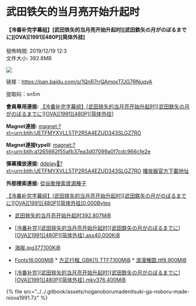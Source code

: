 # 武田铁矢的当月亮开始升起时

#### 【冷番补完字幕组】\[武田铁矢的当月亮开始升起时\]\[武田鉄矢の月がのぼるまでに\]\[OVA\]\[1991\]\[480P\]\[简体外挂\]

  
發佈時間: 2019/12/19 12:3  
​文件大小: 392.8MB

![](https://s2.ax1x.com/2019/12/19/QbxtXj.jpg)

链接：https://pan.baidu.com/s/1QnR7rrQAmpxT7JG7RNuqyA 

提取码：sn5m 

  
**會員專用連接:** [【冷番补完字幕组】\[武田铁矢的当月亮开始升起时\]\[武田鉄矢の月がのぼるまでに\]\[OVA\]\[1991\]\[480P\]\[简体外挂\]](https://dl.dmhy.org/2019/12/19/a1265662f55afb37ea3d07099a0f7cdc966cfe2e.torrent)

**Magnet連接:** [magnet:?xt=urn:btih:UETFMYXVLL5TP2R5A4EZUD343SLGZ7RO](magnet:?xt=urn:btih:UETFMYXVLL5TP2R5A4EZUD343SLGZ7RO&dn=&tr=http%3A%2F%2F104.238.198.186%3A8000%2Fannounce&tr=udp%3A%2F%2F104.238.198.186%3A8000%2Fannounce&tr=http%3A%2F%2Ftracker.openbittorrent.com%3A80%2Fannounce&tr=udp%3A%2F%2Ftracker3.itzmx.com%3A6961%2Fannounce&tr=http%3A%2F%2Ftracker4.itzmx.com%3A2710%2Fannounce&tr=http%3A%2F%2Ftracker.publicbt.com%3A80%2Fannounce&tr=http%3A%2F%2Ftracker.prq.to%2Fannounce&tr=http%3A%2F%2Fopen.acgtracker.com%3A1096%2Fannounce&tr=https%3A%2F%2Ft-115.rhcloud.com%2Fonly_for_ylbud&tr=http%3A%2F%2Ftracker1.itzmx.com%3A8080%2Fannounce&tr=http%3A%2F%2Ftracker2.itzmx.com%3A6961%2Fannounce&tr=udp%3A%2F%2Ftracker1.itzmx.com%3A8080%2Fannounce&tr=udp%3A%2F%2Ftracker2.itzmx.com%3A6961%2Fannounce&tr=udp%3A%2F%2Ftracker3.itzmx.com%3A6961%2Fannounce&tr=udp%3A%2F%2Ftracker4.itzmx.com%3A2710%2Fannounce)

**Magnet連接typeII:** [magnet:?xt=urn:btih:a1265662f55afb37ea3d07099a0f7cdc966cfe2e](magnet:?xt=urn:btih:a1265662f55afb37ea3d07099a0f7cdc966cfe2e)

**彈幕播放連接:** [ddplay:magnet:?xt=urn:btih:UETFMYXVLL5TP2R5A4EZUD343SLGZ7RO](ddplay:magnet:?xt=urn:btih:UETFMYXVLL5TP2R5A4EZUD343SLGZ7RO&dn=&tr=http%3A%2F%2F104.238.198.186%3A8000%2Fannounce&tr=udp%3A%2F%2F104.238.198.186%3A8000%2Fannounce&tr=http%3A%2F%2Ftracker.openbittorrent.com%3A80%2Fannounce&tr=udp%3A%2F%2Ftracker3.itzmx.com%3A6961%2Fannounce&tr=http%3A%2F%2Ftracker4.itzmx.com%3A2710%2Fannounce&tr=http%3A%2F%2Ftracker.publicbt.com%3A80%2Fannounce&tr=http%3A%2F%2Ftracker.prq.to%2Fannounce&tr=http%3A%2F%2Fopen.acgtracker.com%3A1096%2Fannounce&tr=https%3A%2F%2Ft-115.rhcloud.com%2Fonly_for_ylbud&tr=http%3A%2F%2Ftracker1.itzmx.com%3A8080%2Fannounce&tr=http%3A%2F%2Ftracker2.itzmx.com%3A6961%2Fannounce&tr=udp%3A%2F%2Ftracker1.itzmx.com%3A8080%2Fannounce&tr=udp%3A%2F%2Ftracker2.itzmx.com%3A6961%2Fannounce&tr=udp%3A%2F%2Ftracker3.itzmx.com%3A6961%2Fannounce&tr=udp%3A%2F%2Ftracker4.itzmx.com%3A2710%2Fannounce) [播放器官方下載地址](http://www.dandanplay.com/?from=dmhy)

**外部搜索連接:** [從谷歌搜索資源種子](https://www.google.com/search?oe=utf-8&q=a1265662f55afb37ea3d07099a0f7cdc966cfe2e)

  


 [【冷番补完字幕组】\[武田铁矢的当月亮开始升起时\]\[武田鉄矢の月がのぼるまでに\]\[OVA\]\[1991\]\[480P\]\[简体外挂\]0.000Bytes](https://share.dmhy.org/topics/view/531382_OVA_1991_480P.html#)

*  [武田铁矢的当月亮开始升起时392.807MiB](https://share.dmhy.org/topics/view/531382_OVA_1991_480P.html#)

  *  [\[冷番补完\]\[武田铁矢的当月亮开始升起时\]\[武田鉄矢の月がのぼるまでに\]\[OVA\]\[1991\]\[480P\]\[简体外挂\].ass40.000KiB](https://share.dmhy.org/topics/view/531382_OVA_1991_480P.html#)
  *  [海报.jpg377.100KiB](https://share.dmhy.org/topics/view/531382_OVA_1991_480P.html#)
  *  [Fonts16.000MiB](https://share.dmhy.org/topics/view/531382_OVA_1991_480P.html#)
    *  [方正行楷\_GBK\(1\).TTF7.100MiB](https://share.dmhy.org/topics/view/531382_OVA_1991_480P.html#)
    *  [浪漫雅圆.ttf8.900MiB](https://share.dmhy.org/topics/view/531382_OVA_1991_480P.html#)
  *  [\[冷番补完\]\[武田铁矢的当月亮开始升起时\]\[武田鉄矢の月がのぼるまでに\]\[OVA\]\[1991\]\[480P\]\[简体外挂\].mkv376.400MiB](https://share.dmhy.org/topics/view/531382_OVA_1991_480P.html#)​​

{% file src="../../.gitbook/assets/noganoborumadenitsuki-ga-noboru-made-niova1991.7z" %}


